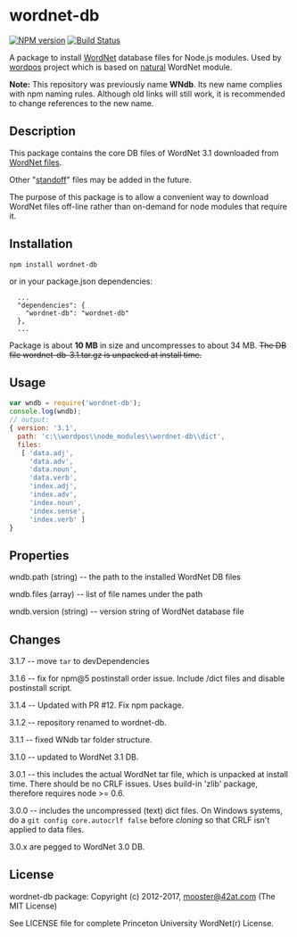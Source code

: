 
wordnet-db
==========

[![NPM version](https://img.shields.io/npm/v/wordnet-db.svg)](https://www.npmjs.com/package/wordnet-db)
[![Build Status](https://img.shields.io/travis/moos/wordnet-db/master.svg)](https://travis-ci.org/moos/wordnet-db)


A package to install [WordNet](http://wordnet.princeton.edu) database files for Node.js modules. Used by [wordpos](http://github.com/moos/wordpos) project which is based on [natural](http://github.com/NaturalNode/natural) WordNet module.

**Note:** This repository was previously name **WNdb**.  Its new name complies with npm naming rules.  Although old links will still work, it is recommended to change references to the new name. 


Description
------------

This package contains the core DB files of WordNet 3.1 downloaded from [WordNet files](http://wordnet.princeton.edu/wordnet/download/current-version/).

Other "[standoff](http://wordnet.princeton.edu/wordnet/download/standoff/)" files may be added in the future.

The purpose of this package is to allow a convenient way to download WordNet files off-line rather than on-demand for node modules that require it.

Installation
------------

    npm install wordnet-db

or in your package.json dependencies:

```
  ...
  "dependencies": {
    "wordnet-db": "wordnet-db"
  },
  ...
```

Package is about __10 MB__ in size and uncompresses to about 34 MB.  <del>The DB file wordnet-db-3.1.tar.gz is unpacked at install time.</del>


Usage
-------
```js
var wndb = require('wordnet-db');
console.log(wndb);
// output:
{ version: '3.1',
  path: 'c:\\wordpos\\node_modules\\wordnet-db\\dict',
  files:
   [ 'data.adj',
     'data.adv',
     'data.noun',
     'data.verb',
     'index.adj',
     'index.adv',
     'index.noun',
     'index.sense',
     'index.verb' ]
}
```

Properties
------------

wndb.path (string) -- the path to the installed WordNet DB files

wndb.files (array) -- list of file names under the path

wndb.version (string) -- version string of WordNet database file


Changes
---------
3.1.7 -- move `tar` to devDependencies

3.1.6 -- fix for npm@5 postinstall order issue.  Include /dict files and disable postinstall script.

3.1.4 -- Updated with PR #12.  Fix npm package.

3.1.2 -- repository renamed to wordnet-db.

3.1.1 -- fixed WNdb tar folder structure.

3.1.0 -- updated to WordNet 3.1 DB.

3.0.1 -- this includes the actual WordNet tar file, which is unpacked at install time.  There should be no CRLF issues.  Uses build-in 'zlib' package, therefore requires node >= 0.6.

3.0.0 -- includes the uncompressed (text) dict files.  On Windows systems, do a `git config core.autocrlf false` before _cloning_ so that CRLF isn't applied to data files.

3.0.x are pegged to WordNet 3.0 DB.


License
-------

wordnet-db package:
Copyright (c) 2012-2017, mooster@42at.com
(The MIT License)

See LICENSE file for complete Princeton University WordNet(r) License.


